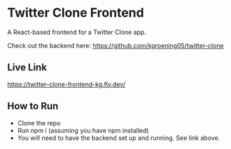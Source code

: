 # Twitter Clone Frontend

A React-based frontend for a Twitter Clone app.

Check out the backend here: <https://github.com/kgroening05/twitter-clone>

## Live Link
<https://twitter-clone-frontend-kg.fly.dev/>

## How to Run
* Clone the repo
* Run npm i (assuming you have npm installed)
* You will need to have the backend set up and running. See link above.

